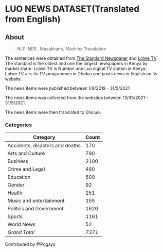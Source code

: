 # LUO NEWS DATASET(Translated from English)

## About

> NLP, NER , Masakhane, Machine Translation

The sentences were obtained from [The Standard Newspaper](https://www.standardmedia.co.ke/) 
and [Lolwe TV](https://www.lolwe.tv/). The standard is the oldest and one the largest newspapers in Kenya by market share.
Lolwe TV is Number one Luo digital TV station in Kenya. Lolwe TV airs its TV programmes in Dholuo and posts news in English on its website.

The news items were published between 1/9/2019 - 31/5/2021.

The news items was collected from the websites between 13/05/2021 - 31/5/2021.

The news items were then translated to Dholuo.

### Categories
|Category | Count | 
| --------| -------| 
| Accidents, disasters and deaths | 	170 | 
| Arts and Culture | 	790 | 
| Business	| 2100 | 
| Crime and Legal	| 480| 
| Education	| 500 | 
| Gender	| 92 | 
| Health	|  251 | 
| Music and entertainment | 	155 | 
| Politics and Government	|  1620| 
| Sports	|  1161 | 
| World News | 	52 | 
| *Grand Total*	|  *7371* | 


Contributed by @Pogayo
